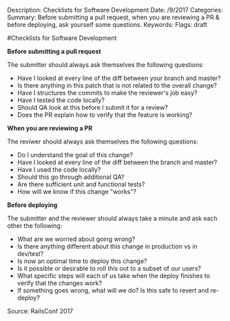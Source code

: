 Description: Checklists for Software Development
Date: /9/2017
Categories: 
Summary: Before submitting a pull request, when you are reviewing a PR & before deploying, ask yourself some questions.
Keywords: 
Flags: draft

#Checklists for Software Development

**Before submitting a pull request**

The submitter should always ask themselves the following questions:

- Have I looked at every line of the diff between your branch and master?
- Is there anything in this patch that is not related to the overall change?
- Have I structures the commits to make the reviewer's job easy?
- Have I tested the code locally?
- Should QA look at this before I submit it for a review?
- Does the PR explain how to verify that the feature is working?

**When you are reviewing a PR**

The reviwer should always ask themselves the following questions:

- Do I understand the goal of this change?
- Have I looked at every line of the diff between the branch and master?
- Have I used the code locally?
- Should this go through additional QA?
- Are there sufficient unit and functional tests?
- How will we know if this change "works"?

**Before deploying**

The submitter and the reviewer should always take a minute and ask each other the following:

- What are we worried about going wrong?
- Is there anything different about this change in production vs in dev/test?
- Is now an optimal time to deploy this change?
- Is it possible or desirable to roll this out to a subset of our users?
- What specific steps will each of us take when the deploy finishes to verify that the changes work?
- If something goes wrong, what will we do? Is this safe to revert and re-deploy?

Source: RailsConf 2017

